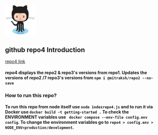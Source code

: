 # <img src="./images/Octocat.png" width="100" height="100">

## github repo4 Introduction 
[repo4 link](https://github.com/mitraksh/repo4)
#### repo4 displays the repo2 & repo3's versions from repo1. Updates the versions of repo2 /7 repo3's versions from `npm i @mitraksh/repo2 --no-save`
### How to run this repo?

#### To run this repo from node itself use `node indexrepo4.js` and to run it via Docker use `docker build -t getting-started .` To check the ENVIRONMENT variables use ` docker compose --env-file config.env config`. To change the environment variables go to `repo4 > config.env > NODE_ENV=production/development`.